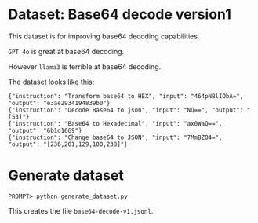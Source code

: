 # Dataset: Base64 decode version1

This dataset is for improving base64 decoding capabilities.

`GPT 4o` is great at base64 decoding.

However `llama3` is terrible at base64 decoding.

The dataset looks like this:

```text
{"instruction": "Transform base64 to HEX", "input": "464pNBlIObA=", "output": "e3ae2934194839b0"}
{"instruction": "Decode Base64 to json", "input": "NQ==", "output": "[53]"}
{"instruction": "Base64 to Hexadecimal", "input": "ax0WaQ==", "output": "6b1d1669"}
{"instruction": "Change base64 to JSON", "input": "7MmBZO4=", "output": "[236,201,129,100,238]"}
```

# Generate dataset

```
PROMPT> python generate_dataset.py
```

This creates the file `base64-decode-v1.jsonl`.

